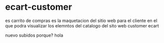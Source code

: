 ecart-customer
==============
es carrito de compras es la maquetacion del sitio web para el cliente 
en el que podra visualizar los elemntos del catalogo del sito web
customer ecart

nuevo subidos porque?
hola
